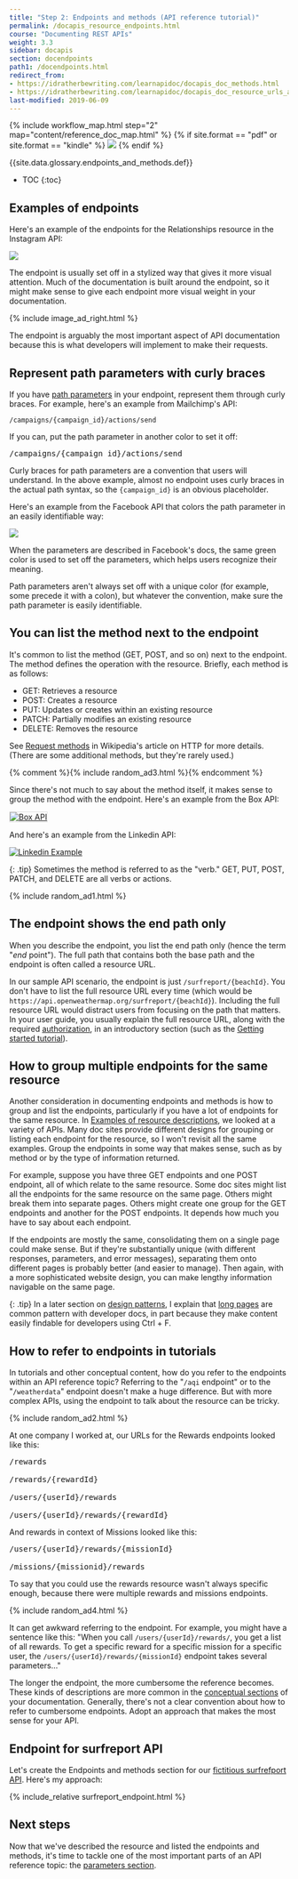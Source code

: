 ```yaml
---
title: "Step 2: Endpoints and methods (API reference tutorial)"
permalink: /docapis_resource_endpoints.html
course: "Documenting REST APIs"
weight: 3.3
sidebar: docapis
section: docendpoints
path1: /docendpoints.html
redirect_from:
- https://idratherbewriting.com/learnapidoc/docapis_doc_methods.html
- https://idratherbewriting.com/learnapidoc/docapis_doc_resource_urls_and_methods.html
last-modified: 2019-06-09
---
```


{% include workflow_map.html step="2" map="content/reference_doc_map.html"  %}
{% if site.format == "pdf" or site.format == "kindle" %}
<img src="{{site.media}}/apiref2.png"/>
{% endif %}

{{site.data.glossary.endpoints_and_methods.def}}

* TOC
{:toc}


## Examples of endpoints

Here's an example of the endpoints for the Relationships resource in the Instagram API:

<a class="noExtIcon" href="https://www.instagram.com/developer/endpoints/relationships/"><img src="{{site.media}}/instagramurlexample.png" /></a>

The endpoint is usually set off in a stylized way that gives it more visual attention. Much of the documentation is built around the endpoint, so it might make sense to give each endpoint more visual weight in your documentation.

{% include image_ad_right.html %}

The endpoint is arguably the most important aspect of API documentation because this is what developers will implement to make their requests.

## Represent path parameters with curly braces

If you have [path parameters](docapis_doc_parameters.html#path_parameters) in your endpoint, represent them through curly braces. For example, here's an example from Mailchimp's API:

```
/campaigns/{campaign_id}/actions/send
```

If you can, put the path parameter in another color to set it off:

<pre>
/campaigns/<span class="orange">{campaign_id}</span>/actions/send
</pre>

Curly braces for path parameters are a convention that users will understand. In the above example, almost no endpoint uses curly braces in the actual path syntax, so the `{campaign_id}` is an obvious placeholder.

Here's an example from the Facebook API that colors the path parameter in an easily identifiable way:

<a href="https://developers.facebook.com/docs/graph-api/reference/v2.11/achievement/" class="noExtIcon"><img src="{{site.media}}/facebookapicolor.png"/></a>

When the parameters are described in Facebook's docs, the same green color is used to set off the parameters, which helps users recognize their meaning.

Path parameters aren't always set off with a unique color (for example, some precede it with a colon), but whatever the convention, make sure the path parameter is easily identifiable.

## You can list the method next to the endpoint

It's common to list the method (GET, POST, and so on) next to the endpoint. The method defines the operation with the resource. Briefly, each method is as follows:

* GET: Retrieves a resource
* POST: Creates a resource
* PUT: Updates or creates within an existing resource
* PATCH: Partially modifies an existing resource
* DELETE: Removes the resource

See [Request methods](https://en.wikipedia.org/wiki/Hypertext_Transfer_Protocol#Request_methods) in Wikipedia's article on HTTP for more details. (There are some additional methods, but they're rarely used.)

{% comment %}{% include random_ad3.html %}{% endcomment %}

Since there's not much to say about the method itself, it makes sense to group the method with the endpoint. Here's an example from the Box API:

<a href="https://developer.box.com/reference/post-comments/" class="noExtIcon"><img src="{{site.media}}/methodwithendpointv2.png" style="border: 1px solid #dedede" alt="Box API" /></a>

And here's an example from the Linkedin API:

<a class="noCrossRef" href="https://developer.linkedin.com/docs/rest-api" class="noExtIcon"><img src="{{site.media}}/linkedinexample.png" alt="Linkedin Example" /></a>

{: .tip}
Sometimes the method is referred to as the "verb." GET, PUT, POST, PATCH, and DELETE are all verbs or actions.

{% include random_ad1.html %}

## The endpoint shows the end path only

When you describe the endpoint, you list the end path only (hence the term "*end* point"). The full path that contains both the base path and the endpoint is often called a resource URL.

In our sample API scenario, the endpoint is just `/surfreport/{beachId}`. You don't have to list the full resource URL every time (which would be `https://api.openweathermap.org/surfreport/{beachId}`). Including the full resource URL would distract users from focusing on the path that matters. In your user guide, you usually explain the full resource URL, along with the required [authorization](docapis_more_about_authorization.html), in an introductory section (such as the [Getting started tutorial](docapis_doc_getting_started_section.html)).

## How to group multiple endpoints for the same resource

Another consideration in documenting endpoints and methods is how to group and list the endpoints, particularly if you have a lot of endpoints for the same resource. In [Examples of resource descriptions](docapis_resource_descriptions.html#examples), we looked at a variety of APIs. Many doc sites provide different designs for grouping or listing each endpoint for the resource, so I won't revisit all the same examples. Group the endpoints in some way that makes sense, such as by method or by the type of information returned.

For example, suppose you have three GET endpoints and one POST endpoint, all of which relate to the same resource. Some doc sites might list all the endpoints for the same resource on the same page. Others might break them into separate pages. Others might create one group for the GET endpoints and another for the POST endpoints. It depends how much you have to say about each endpoint.

If the endpoints are mostly the same, consolidating them on a single page could make sense. But if they're substantially unique (with different responses, parameters, and error messages), separating them onto different pages is probably better (and easier to manage). Then again, with a more sophisticated website design, you can make lengthy information navigable on the same page.

{: .tip}
In a later section on [design patterns](pubapis_design_patterns.html), I explain that [long pages](pubapis_design_patterns.html#longish_pages) are common pattern with developer docs, in part because they make content easily findable for developers using Ctrl + F.

## How to refer to endpoints in tutorials

In tutorials and other conceptual content, how do you refer to the endpoints within an API reference topic? Referring to the "`/aqi` endpoint" or to the "`/weatherdata`" endpoint doesn't make a huge difference. But with more complex APIs, using the endpoint to talk about the resource can be tricky.

{% include random_ad2.html %}

At one company I worked at, our URLs for the Rewards endpoints looked like this:

<pre>
/rewards

/rewards/<span class="orange">{rewardId}</span>

/users/<span class="orange">{userId}</span>/rewards

/users/<span class="orange">{userId}</span>/rewards/<span class="orange">{rewardId}</span>
</pre>

And rewards in context of Missions looked like this:

<pre>
/users/<span class="orange">{userId}</span>/rewards/<span class="orange">{missionId}</span>

/missions/<span class="orange">{missionid}</span>/rewards
</pre>

To say that you could use the rewards resource wasn't always specific enough, because there were multiple rewards and missions endpoints.

{% include random_ad4.html %}

It can get awkward referring to the endpoint. For example, you might have a sentence like this: "When you call `/users/{userId}/rewards/`, you get a list of all rewards. To get a specific reward for a specific mission for a specific user, the `/users/{userId}/rewards/{missionId}` endpoint takes several parameters..."

The longer the endpoint, the more cumbersome the reference becomes. These kinds of descriptions are more common in the [conceptual sections](docconceptual.html) of your documentation. Generally, there's not a clear convention about how to refer to cumbersome endpoints. Adopt an approach that makes the most sense for your API.

## Endpoint for surfreport API

Let's create the Endpoints and methods section for our [fictitious surfrefport API](docapis_new_endpoint_to_doc.html). Here's my approach:

<div class="docSample">
{% include_relative surfreport_endpoint.html %}
</div>

## Next steps

Now that we've described the resource and listed the endpoints and methods, it's time to tackle one of the most important parts of an API reference topic: the [parameters section](docapis_doc_parameters.html).
